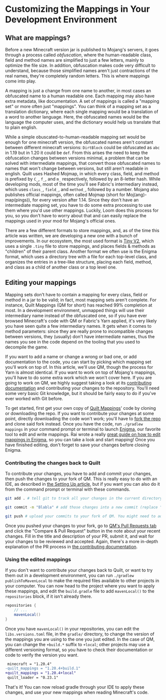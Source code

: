 # Customizing the Mappings in Your Development Environment

## What are mappings?

Before a new Minecraft version jar is published to Mojang's servers, it goes through a process called *obfuscation*,
where the human-readable class, field and method names are simplified to just a few letters, mainly to optimize the file
size. In addition, obfuscation makes code very difficult to understand, because those simplified names aren't just
contractions of the real names, they're completely random letters. This is where mappings come into play.

A mapping is just a change from one name to another, in most cases an obfuscated name to a human readable one. Each
mapping may also have extra metadata, like documentation. A set of mappings is called a "mapping set" or more often
just "mappings". You can think of a mapping set as a translation dictionary, where each single mapping would be a
translation of a word to another language. Here, the obfuscated names would be the language the computer uses, and
the dictionary would help us translate that to plain english.

While a simple obuscated-to-human-readable mapping set would be enough for one minecraft version, the obfuscated names
aren't constant between different minecraft versions: `DirtBlock` could be obfuscated as `abc` in 1.19 but in 1.20 it
could be `def`. From this arises the need to keep the obfuscation changes between versions minimal, a problem that can
be solved with intermediate mappings, that convert those obfuscated names to names that won't change between versions,
but still aren't readable in english. Quilt uses Hashed Mojmap, in which every class, field, and method is prefixed by
`C_`, `f_`, and `m_` respectively, followed by an 8-letter hash.
While developing mods, most of the time you'll see Fabric's intermediary instead, which uses `class_`, `field_`, and
`method_`, followed by a number. Mojang also publishes official mappings, often called Mojmap (short for
Moj(ang)-map(pings)), for every version after 1.14. Since they don't have an intermediate mapping set, you have to do
some extra processing to use them where you'd use other mappings. Luckily, Loom does this process for you, so you don't
have to worry about that and can easily replace the mappings used in your mod for Mojang's official ones.

There are a few different formats to store mappings, and, as of the time this article was written, we are developing a
new one with a bunch of improvements. In our ecosystem, the most used format is [Tiny V2], which uses a single `.tiny`
file to store mappings, and places fields & methods as "children" of their parent class.
Another format we often use is the Enigma format, which uses a directory tree with a file for each top-level class, and
organizes the entries in a tree-like structure, placing each field, method, and class as a child of another class or a
top level one.

## Editing your mappings

Mapping sets don't have to contain a mapping for every class, field or method in a jar to be valid; in fact, most mapping
sets aren't complete. For instance, Quilt Mappings (QM for short) has reached 99% completion at most. In a development
environment, unmapped things will use their intermediary name instead of the obfuscated one, so if you have ever browsed
Minecraft's code with QM or Fabric's Yarn applied, it's very likely you have seen quite a few intermediary names.
It gets when it comes to method parameters: since they are really prone to incompatible changes between versions, they
(usually) don't have intermediate names, thus the names you see in the code depend on the tooling that you used to
decompile the game.

If you want to add a name or change a wrong or bad one, or add documentation to the code, you can start by picking which
mapping set you'll work on top of. In this article, we'll use QM, though the process for Yarn is almost identical.
If you want to work on top of Mojang's mappings, you'll have to do some extra work which we won't cover here. If you
are going to work on QM, we highly suggest taking a look at its [contributing documentation][QM CONTRIBUTING.md] and
contributing your changes to the repository. You'll need some very basic Git knowledge, but it should be fairly easy
to do if you've ever worked with Git before.

To get started, first get your own copy of [Quilt Mappings]' code by cloning or downloading the repo. If you want to
contribute your changes at some point, directly downloading the code won't work; you'll have to [fork the repo][fork qm]
and clone said fork instead.
Once you have the code, run `./gradlew mappings` in your command prompt or terminal to launch [Enigma], our favorite
tool to edit and write mappings. Rai wrote a really [great guide on how to edit mappings in Enigma][Enigma guide],
so you can take a look and start mapping! Once you have finished editing, don't forget to save your changes before
closing Enigma.

### Contributing the changes back to Quilt

To contribute your changes, you have to add and commit your changes, then push the changes to your fork of QM. This is
really easy to do with an IDE, as described in [the Setting Up article][setting-up], but if you want you can also do it
from the command prompt or terminal with these commands.

```bash
git add . # tell git to track all your changes in the current directory

git commit -m "Blabla" # add those changes into a new commit (replace "blabla" with a short description of your changes)

git push # upload your commits to your fork of QM. You might need to add `origin <minecraft version>` at the end if git complains about a missing upstream branch
```

Once you pushed your changes to your fork, go to [QM's Pull Requests tab][QM PRs] and click the "Compare & Pull
Request" button in the note about your recent changes. Fill in the title and description of your PR, submit it, and wait
for your changes to be reviewed and accepted. Again, there's a more in-depth explanation of the PR process in
[the contributing documentation][QM CONTRIBUTING.md].

### Using the edited mappings

If you don't want to contribute your changes back to Quilt, or want to try them out in a development environment, you
can run `./gradlew publishToMavenLocal` to make the required files available to other projects in your computer. You can
now head to the project where you want to apply these mappings, and edit the `build.gradle` file to add `mavenLocal()`
to the `repositories` block, if it isn't already there.

```gradle
repositories {
    // ...
    mavenLocal()
}
```

Once you have `mavenLocal()` in your repositories, you can edit the `libs.versions.toml` file, in the `gradle/`
directory, to change the version of the mappings you are using to the one you just edited. In the case of QM, you can
change the `+build.*` suffix to `+local`; other projects may use a different versioning format, so you have to check
their documentation or code to verify the version you want.

```diff
 minecraft = "1.20.4"
-quilt_mappings = "1.20.4+build.1"
+quilt_mappings = "1.20.4+local"
 quilt_loader = "0.23.1"
```

That's it! You can now reload gradle through your IDE to apply these changes, and use your new mappings when reading
Minecraft's code.


<!-- Links -->
[Quilt Mappings]: https://github.com/QuiltMC/quilt-mappings
[QM CONTRIBUTING.md]: https://github.com/QuiltMC/quilt-mappings/blob/HEAD/CONTRIBUTING.md
[Fork QM]: https://github.com/QuiltMC/quilt-mappings/fork
[QM PRs]: https://github.com/QuiltMC/quilt-mappings/pulls
[Enigma]: https://github.com/QuiltMC/enigma
[Enigma guide]: https://github.com/QuiltMC/quilt-mappings/blob/HEAD/GUIDE.md

[setting-up]: /en/introduction/setting-up

[Tiny V2]: https://fabricmc.net/wiki/documentation:tiny2
